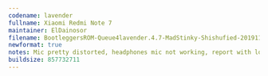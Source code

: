 ```yaml
---
codename: lavender
fullname: Xiaomi Redmi Note 7
maintainer: ElDainosor
filename: BootleggersROM-Queue4lavender.4.7-MadStinky-Shishufied-20191119-003501.zip
newformat: true
notes: Mic pretty distorted, headphones mic not working, report with logs if something else is not working (obviously on bootleg chat lmao)
buildsize: 857732711
---
```

